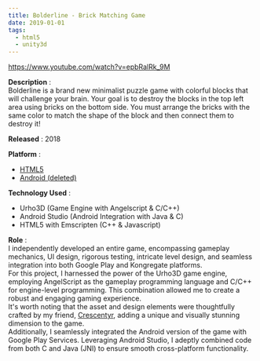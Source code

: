 ```yaml
---
title: Bolderline - Brick Matching Game
date: 2019-01-01
tags:
  - html5
  - unity3d
---
```

https://www.youtube.com/watch?v=epbRalRk_9M  

**Description** :  
Bolderline is a brand new minimalist puzzle game with colorful blocks that will challenge your brain.
Your  goal is to destroy the blocks in the top left area using bricks on  the  bottom side. You must arrange the bricks with the same color to  match  the shape of the block and then connect them to destroy it! 

**Released** : 2018

**Platform** :
- [HTML5](https://www.kongregate.com/games/dolananstudio/bolderline)
- [Android (deleted)](https://play.google.com/store/apps/details?id=com.dolanan.bolderline)

**Technology Used** : 
- Urho3D (Game Engine with Angelscript & C/C++)
- Android Studio (Android Integration with Java & C)
- HTML5 with Emscripten (C++ & Javascript)

**Role** :  
I independently developed an entire game, encompassing gameplay mechanics, UI design, rigorous testing, intricate level design, and seamless integration into both Google Play and Kongregate platforms.  
For this project, I harnessed the power of the Urho3D game engine, employing AngelScript as the gameplay programming language and C/C++ for engine-level programming. This combination allowed me to create a robust and engaging gaming experience.  
It's worth noting that the asset and design elements were thoughtfully crafted by my friend, [Crescentyr](https://crescentyr.com), adding a unique and visually stunning dimension to the game.  
Additionally, I seamlessly integrated the Android version of the game with Google Play Services. Leveraging Android Studio, I adeptly combined code from both C and Java (JNI) to ensure smooth cross-platform functionality. 
